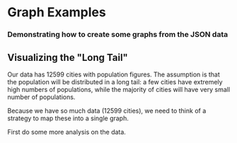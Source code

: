 # Graph Examples

### Demonstrating how to create some graphs from the JSON data

## Visualizing the "Long Tail"

Our data has 12599 cities with population figures. The assumption is that the population will be distributed in a long tail: a few cities have extremely high numbers of populations, while the majority of cities will have very small number of populations.

Because we have so much data (12599 cities), we need to think of a strategy to map these into a single graph.

First do some more analysis on the data.